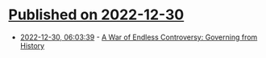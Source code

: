 # [Published on 2022-12-30](index.md)

* [2022-12-30, 06:03:39](https://news.ycombinator.com/item?id=34182331) - [A War of Endless Controversy: Governing from History](https://www.laphamsquarterly.org/roundtable/war-endless-controversy)
